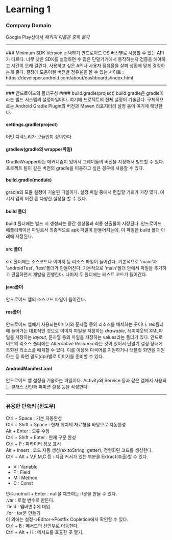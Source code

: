 # Learning 1
### Company Domain
Google Play상에서 *패키지 이름은 중복 불가*
<hr/>
### Minimum SDK Version 선택하기
안드로이드 OS 버전별로 사용할 수 있는 API가 다르다. 너무 낮은 SDK를 설정하면 수 많은 단말기기에서 동작하는지 검증을 해야하고 시간이 오래 걸린다.
사용하고 싶은 API나 사용자 점유율을 살펴 상황에 맞게 결정하는게 좋다.  
결정에 도움이될 버전별 점유율을 볼 수 있는 사이트 : https://developer.android.com/about/dashboards/index.html
<hr/>
### 안드로이드의 폴더구성
#### build.gradle(project)
build.gradle은 gradle이라는 빌드 시스템의 설정파일이다. 여기에 프로젝트의 전체 설정이 기술된다. 구체적으로는 Android Gradle Plugin의 버전과 Maven 리포지터리 설정 등이 여기에 해당한다.  

#### settings.gradle(project)
어떤 디렉토리가 모듈인지 정의한다.  

#### gradlew(gradle의 wrapper파일)
GradleWrapper라는 메커니즘이 있어서 그레이들의 버전을 지정해서 빌드할 수 있다. 프로젝트 팀이 같은 버전의 gradle을 이용하고 싶은 경우에 사용할 수 있다.  

#### build.gradle(module)
gradle의 모듈 설정이 기술된 파일이다. 설정 파일 중에서 편집할 기회가 가장 많다. 여기서 앱의 버전 등 다양한 설정을 할 수 있다.

#### build 폴더
build 폴더에는 빌드 시 생성되는 중간 생성물과 최종 산출물이 저장된다. 안드로이드 애플리케이션 파일로서 최종적으로 apk 파일이 만들어지는데, 이 파일은 build 폴더 아래에 저장된다.

#### src 폴더
src 폴더에는 소스코드나 이미지 등 리소스 파일이 들어간다. 기본적으로 'main'과 'androidTest', 'test'폴더가 만들어진다. 기본적으로 'main'폴더 안에서 파일을 추가하고 편집하면서 개발을 진행한다. 나머지 두 폴더에는 테스트 코드가 들어간다.

#### java폴더
안드로이드 앱의 소스코드 파일이 들어간다.

#### res폴더
안드로이드 앱에서 사용되는이미지와 문자열 등의 리소스를 배치하는 곳이다. res폴더에 들어가는 대표적인 것으로 이미지 파일을 저장하는 *drawable*, 레이아웃의 XML파일을 저장하는 *layout*, 문자열 등의 파일을 저장하는 values라는 폴더가 있다. 안드로이드의 리소스 폴더에는 *Alternative Resource*라는 것이 있어서 단말기 설정 상태에 특화된 리소스를 배치할 수 있다. 이를 이용해 다국어를 지원하거나 태블릿 화면을 지원하는 등 화면 밀도(dpi)별로 이미지를 준비할 수 있다.

#### AndroidManifest.xml
안드로이드 앱 설정을 기술하는 파일이다. Activity와 Service 등과 같은 앱에서 사용되는 클래스 선언과 퍼미션 설정 등을 작성한다.
<hr/>

### 유용한 단축키 (윈도우)
Ctrl + Space : 기본 자동완성  
Ctrl + Shift + Space : 현재 위치의 자료형을 바탕으로 자동완성  
Alt + Enter : 오류 수정  
Ctrl + Shift + Enter : 현재 구문 완성  
Ctrl + P : 파라미터 정보 표시  
Alt + Insert : 코드 자동 생성(ex:toString, getter), 정형화된 코드를 생성한다.  
Ctrl + Alt + V,F,M,C 등 : 지금 커서가 있는 부분을 Extract(추출)할 수 있다.
* V : Variable  
* F : Field  
* M : Method  
* C : Const  
  
변수.notnull + Enter : null을 체크하는 if문을 만들 수 있다.  
.var : 로컬 변수로 만든다.  
.field : 멤버변수에 대입  
.for : for문 만들기  
이 외에는 설정->Editor->Postfix Copletion에서 확인할 수 있다.  
Ctrl + B : 메서드의 선언부로 이동한다.  
Ctrl + Alt + H : 메서드를 호출한 곳 열기.  